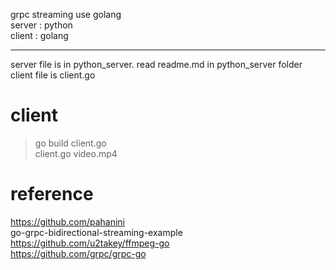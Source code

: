 grpc streaming use golang<br>
server : python<br>
client : golang<br>
***
server file is in python_server.  read readme.md in python_server folder<br>
client file is client.go <br>
# client
>go build client.go<br>
>client.go video.mp4
# reference
https://github.com/pahanini<br>go-grpc-bidirectional-streaming-example<br>
https://github.com/u2takey/ffmpeg-go <br>
https://github.com/grpc/grpc-go <br>
